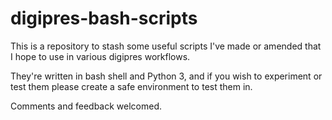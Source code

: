 # digipres-bash-scripts
This is a repository to stash some useful scripts I've made or amended that I hope to use in various digipres workflows.

They're written in bash shell and Python 3, and if you wish to experiment or test them please create a safe environment to test them in.

Comments and feedback welcomed.

